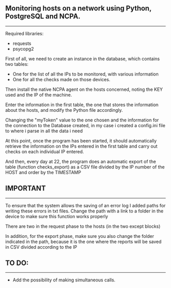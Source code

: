 Monitoring hosts on a network using Python, PostgreSQL and NCPA.
-----------------------------------------------------------------
-----------------------------------------------------------------


Required libraries: 
 - requests
 - psycopg2



First of all, we need to create an instance in the database, which contains two tables:

  - One for the list of all the IPs to be monitored, with various information
  - One for all the checks made on those devices.

Then install the native NCPA agent on the hosts concerned, noting the KEY used and the IP of the machine.

Enter the information in the first table, the one that stores the information about the hosts, and modify the Python file accordingly.

Changing the "myToken" value to the one chosen and the information for the connection to the Database created, in my case i created a config.ini file to where i parse in all the data i need

At this point, once the program has been started, it should automatically retrieve the information on the IPs entered in the first table and carry out checks on each individual IP entered.

And then, every day at 22, the program does an automatic export of the table (function checks_export) as a CSV file divided by the IP number of the HOST and order by the TIMESTAMP




IMPORTANT
-------
-------

To ensure that the system allows the saving of an error log I added paths for writing these errors in txt files. Change the path with a link to a folder in the device to make sure this function works properly

There are two in the request phase to the hosts (in the two except blocks)

In addition, for the export phase, make sure you also change the folder indicated in the path, because it is the one where the reports will be saved in CSV divided according to the IP



TO DO:
----
----
- Add the possibility of making simultaneous calls.

